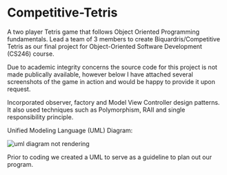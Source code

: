 # Competitive-Tetris
A two player Tetris game that follows Object Oriented Programming fundamentals. Lead a team of 3 members to create Biquardris/Competitive Tetris as our final project for Object-Oriented Software Development (CS246) course.

Due to academic integrity concerns the source code for this project is not made publically available, however below I have attached several screenshots of the game in action and would be happy to provide it upon request.

Incorporated observer, factory and Model View Controller design patterns. It also used techniques such as Polymorphism, RAII and single responsibility principle.

Unified Modeling Language (UML) Diagram:

![uml diagram not rendering](https://github.com/[saadzaki7]/[Competitive-Tetris]/blob/[main]/Picture1.png)

Prior to coding we created a UML to serve as a guideline to plan out our program.

